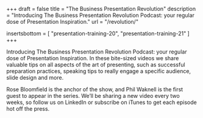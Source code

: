 +++
draft	= false
title	= "The Business Presentation Revolution"
description = "Introducing The Business Presentation Revolution Podcast: your regular dose of Presentation Inspiration."
url		= "/revolution/"

insertsbottom 	= [
	"presentation-training-20",
	"presentation-training-21"
]
+++

Introducing The Business Presentation Revolution Podcast: your regular dose of Presentation Inspiration. In these bite-sized videos we share valuable tips on all aspects of the art of presenting, such as successful preparation practices, speaking tips to really engage a specific audience, slide design and more.

Rose Bloomfield is the anchor of the show, and Phil Waknell is the first guest to appear in the series. We’ll be sharing a new video every two weeks, so follow us on LinkedIn or subscribe on iTunes to get each episode hot off the press.